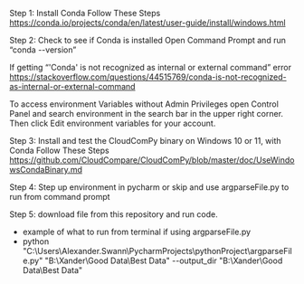 Step 1: Install Conda
Follow These Steps
https://conda.io/projects/conda/en/latest/user-guide/install/windows.html 

Step 2: Check to see if Conda is installed
Open Command Prompt and run “conda --version”

If getting “'Conda' is not recognized as internal or external command” error
https://stackoverflow.com/questions/44515769/conda-is-not-recognized-as-internal-or-external-command 

To access environment Variables without Admin Privileges open Control Panel and search environment in the search bar in the upper right corner. Then click Edit environment variables for your account.

Step 3: Install and test the CloudComPy binary on Windows 10 or 11, with Conda
Follow These Steps
https://github.com/CloudCompare/CloudComPy/blob/master/doc/UseWindowsCondaBinary.md 

Step 4: Step up environment in pycharm or skip and use argparseFile.py to run from command prompt

Step 5: download file from this repository and run code.

- example of what to run from terminal if using argparseFile.py
- python "C:\Users\Alexander.Swann\PycharmProjects\pythonProject\argparseFile.py" "B:\Xander\Good Data\Best Data" --output_dir "B:\Xander\Good Data\Best Data"
